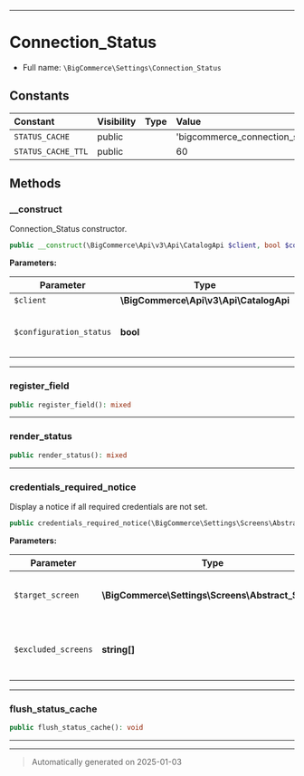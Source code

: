 ***

# Connection_Status





* Full name: `\BigCommerce\Settings\Connection_Status`


## Constants

| Constant | Visibility | Type | Value |
|:---------|:-----------|:-----|:------|
|`STATUS_CACHE`|public| |&#039;bigcommerce_connection_status&#039;|
|`STATUS_CACHE_TTL`|public| |60|


## Methods


### __construct

Connection_Status constructor.

```php
public __construct(\BigCommerce\Api\v3\Api\CatalogApi $client, bool $configuration_status): mixed
```








**Parameters:**

| Parameter | Type | Description |
|-----------|------|-------------|
| `$client` | **\BigCommerce\Api\v3\Api\CatalogApi** |  |
| `$configuration_status` | **bool** | Whether API configuration settings are fully in place |





***

### register_field



```php
public register_field(): mixed
```












***

### render_status



```php
public render_status(): mixed
```












***

### credentials_required_notice

Display a notice if all required credentials are not set.

```php
public credentials_required_notice(\BigCommerce\Settings\Screens\Abstract_Screen $target_screen, string[] $excluded_screens = []): void
```








**Parameters:**

| Parameter | Type | Description |
|-----------|------|-------------|
| `$target_screen` | **\BigCommerce\Settings\Screens\Abstract_Screen** | Settings screen the link will point to |
| `$excluded_screens` | **string[]** | Settings screen IDs that should not show the notice |





***

### flush_status_cache



```php
public flush_status_cache(): void
```












***


***
> Automatically generated on 2025-01-03
